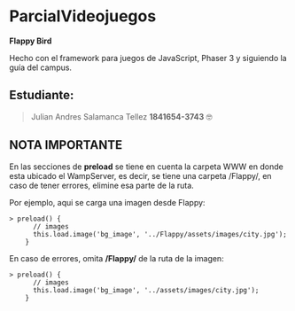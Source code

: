 ﻿# ParcialVideojuegos
__Flappy Bird__ 

Hecho con el framework para juegos de JavaScript, Phaser 3 y siguiendo la guía del campus. 

## Estudiante:
> Julian Andres Salamanca Tellez __1841654-3743__ 🤓

## NOTA IMPORTANTE
En las secciones de __preload__ se tiene en cuenta la carpeta WWW en donde esta ubicado el WampServer, es decir, se tiene una carpeta /Flappy/, en caso de tener errores, elimine esa parte de la ruta. 

Por ejemplo, aqui se carga una imagen desde Flappy: 

```
> preload() {
      // images
      this.load.image('bg_image', '../Flappy/assets/images/city.jpg');
    }
```

En caso de errores, omita __/Flappy/__ de la ruta de la imagen: 

```
> preload() {
      // images
      this.load.image('bg_image', '../assets/images/city.jpg');
    }
```
